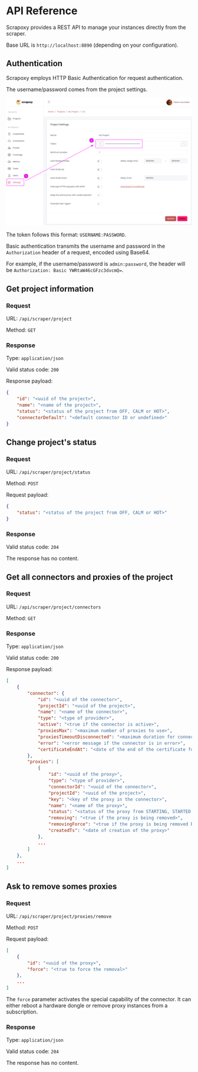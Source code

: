 # API Reference

Scrapoxy provides a REST API to manage your instances directly from the scraper.

Base URL is `http://localhost:8890` (depending on your configuration).


## Authentication

Scrapoxy employs HTTP Basic Authentication for request authentication.

The username/password comes from the project settings.

![Token](./token.png)

The token follows this format: `USERNAME:PASSWORD`.

Basic authentication transmits the username and password in the `Authorization` header of a request,
encoded using Base64.

For example, if the username/password is `admin:password`, the header will be `Authorization: Basic YWRtaW46cGFzc3dvcmQ=`. 


## Get project information

### Request 

URL: `/api/scraper/project`

Method: `GET`


### Response

Type: `application/json`

Valid status code: `200`

Response payload:

```json
{
    "id": "<uuid of the project>",
    "name": "<name of the project>",
    "status": "<status of the project from OFF, CALM or HOT>",
    "connectorDefault": "<default connector ID or undefined>"
}
```


## Change project's status

### Request

URL: `/api/scraper/project/status`

Method: `POST`

Request payload:

```json
{
    "status": "<status of the project from OFF, CALM or HOT>"
}
```


### Response

Valid status code: `204`

The response has no content.


## Get all connectors and proxies of the project

### Request

URL: `/api/scraper/project/connectors`

Method: `GET`


### Response

Type: `application/json`

Valid status code: `200`

Response payload:

```json
[
    {
        "connector": {
            "id": "<uuid of the connector>",
            "projectId": "<uuid of the project>",
            "name": "<name of the connector>",
            "type": "<type of provider>",
            "active": "<true if the connector is active>",
            "proxiesMax": "<maximum number of proxies to use>",
            "proxiesTimeoutDisconnected": "<maximum duration for connecting to a proxy before considering it as offline>",
            "error": "<error message if the connector is in error>",
            "certificateEndAt": "<date of the end of the certificate for datacenter provider>"
        },
        "proxies": [
            {
                "id": "<uuid of the proxy>",
                "type": "<type of provider>",
                "connectorId": "<uuid of the connector>",
                "projectId": "<uuid of the project>",
                "key": "<key of the proxy in the connector>",
                "name": "<name of the proxy>",
                "status": "<status of the proxy from STARTING, STARTED, STOPPING, STOPPED or ERROR>",
                "removing": "<true if the proxy is being removed>",
                "removingForce": "<true if the proxy is being removed by force (see below)>",
                "createdTs": "<date of creation of the proxy>"
            },
            ...
        ]
    },
    ...
]
```


## Ask to remove somes proxies

### Request

URL: `/api/scraper/project/proxies/remove`

Method: `POST`

Request payload:

```json
[
    {
        "id": "<uuid of the proxy>",
        "force": "<true to force the removal>"
    },
    ...
]
```

The `force` parameter activates the special capability of the connector. 
It can either reboot a hardware dongle or remove proxy instances from a subscription.


### Response

Type: `application/json`

Valid status code: `204`

The response has no content.
